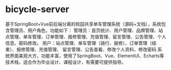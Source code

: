 # bicycle-server
基于SpringBoot+Vue前后端分离的校园共享单车管理系统（源码+文档），系统包含管理员、用户角色，功能如下： 管理员：首页统计、用户管理、品牌管理、站点管理、单车管理、订单管理、报修管理、充值管理、留言管理、公告管理、个人信息、密码修改。 用户：站点管理、单车管理（骑行、报修）、订单管理（结束）、报修管理、充值管理、 留言管理、公告查看、修改个人资料、修改密码 系统界面美观大方，功能丰富，使用了SpringBoot、Vue、ElementUI、Echarts等技术栈，适合作为毕业设计、课程设计，有需要可提供指导。
